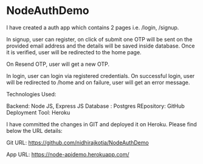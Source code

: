 # NodeAuthDemo

I have created a auth app which contains 2 pages i.e. /login, /signup.

In signup, user can register, on click of submit one OTP will be sent on the provided email address and the details will be saved inside database. Once it is verified, user will be redirected to the home page.

On Resend OTP, user will get a new OTP.

In login, user can login via registered credentials. On successful login, user will be redirected to /home and on failure, user will get an error message.

Technologies Used:

Backend: Node JS, Express JS
Database : Postgres
REpository: GitHub
Deployment Tool: Heroku


I have committed the changes in GIT and deployed it on Heroku.
Please find below the URL details:

Git URL: https://github.com/nidhirajkotia/NodeAuthDemo

App URL: https://node-apidemo.herokuapp.com/
